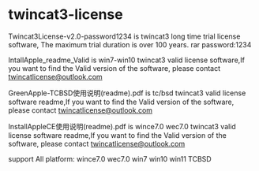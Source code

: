 # twincat3-license
Twincat3License-v2.0-password1234  is twincat3 long time trial license software,   The maximum trial duration is over 100 years. rar password:1234

IntallApple_readme_Valid  is win7-win10 twincat3 valid license software,If you want to find the Valid version of the software, please contact twincatlicense@outlook.com

GreenApple-TCBSD使用说明(readme).pdf is tc/bsd twincat3 valid license software readme,If you want to find the Valid version of the software, please contact twincatlicense@outlook.com

InstallAppleCE使用说明(readme).pdf is wince7.0  wec7.0  twincat3 valid license software readme,If you want to find the Valid version of the software, please contact twincatlicense@outlook.com

support All platform: wince7.0   wec7.0    win7   win10  win11  TCBSD
